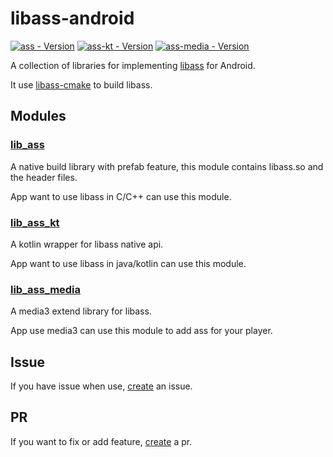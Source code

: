 # libass-android
[![ass - Version](https://img.shields.io/maven-central/v/io.github.peerless2012/ass?label=ass)](https://central.sonatype.com/artifact/io.github.peerless2012/ass)
[![ass-kt - Version](https://img.shields.io/maven-central/v/io.github.peerless2012/ass-kt?label=ass-kt)](https://central.sonatype.com/artifact/io.github.peerless2012/ass-kt)
[![ass-media - Version](https://img.shields.io/maven-central/v/io.github.peerless2012/ass-media?label=ass-media)](https://central.sonatype.com/artifact/io.github.peerless2012/ass-media)

A collection of libraries for implementing [libass](https://github.com/libass/libass) for Android.

It use [libass-cmake](https://github.com/peerless2012/libass-cmake) to build libass.

## Modules
### [lib_ass](./lib_ass)
A native build library with prefab feature, this module contains libass.so and the header files.

App want to use libass in C/C++ can use this module.

### [lib_ass_kt](./lib_ass_kt)
A kotlin wrapper for libass native api. 

App want to use libass in java/kotlin can use this module. 

### [lib_ass_media](./lib_ass_media)
A media3 extend library for libass.

App use media3 can use this module to add ass for your player.

## Issue
If you have issue when use, [create](https://github.com/peerless2012/libass-android/issues/new) an issue.

## PR
If you want to fix or add feature, [create](https://github.com/peerless2012/libass-android/compare) a pr.